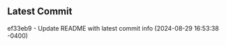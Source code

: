 
## Latest Commit
ef33eb9 - Update README with latest commit info (2024-08-29 16:53:38 -0400) <Yunxi-Zhou>
